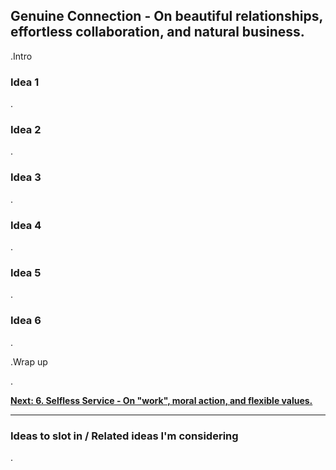 ## Genuine Connection - On beautiful relationships, effortless collaboration, and natural business.

.Intro

### Idea 1

.

### Idea 2

.

### Idea 3

.

### Idea 4

.

### Idea 5

.

### Idea 6

.

.Wrap up

.

[**Next: 6. Selfless Service - On "work", moral action, and flexible values.**](https://skillofliving.com/6)


****

### Ideas to slot in / Related ideas I'm considering

.





